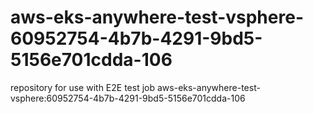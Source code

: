 # aws-eks-anywhere-test-vsphere-60952754-4b7b-4291-9bd5-5156e701cdda-106
repository for use with E2E test job aws-eks-anywhere-test-vsphere:60952754-4b7b-4291-9bd5-5156e701cdda-106
